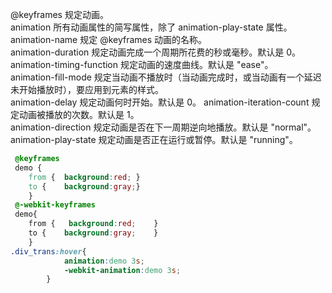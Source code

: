 @keyframes	规定动画。	
animation	所有动画属性的简写属性，除了 animation-play-state 属性。	
animation-name	规定 @keyframes 动画的名称。	
animation-duration	规定动画完成一个周期所花费的秒或毫秒。默认是 0。	
animation-timing-function	规定动画的速度曲线。默认是 "ease"。	
animation-fill-mode	规定当动画不播放时（当动画完成时，或当动画有一个延迟未开始播放时），要应用到元素的样式。	
animation-delay	规定动画何时开始。默认是 0。	
animation-iteration-count	规定动画被播放的次数。默认是 1。	
animation-direction	规定动画是否在下一周期逆向地播放。默认是 "normal"。	
animation-play-state	规定动画是否正在运行或暂停。默认是 "running"。	
``` css
 @keyframes 
 demo {
    from {  background:red; }
    to {    background:gray;}
    }
 @-webkit-keyframes 
 demo{
    from {   background:red;    }
    to {    background:gray;    }
    }
.div_trans:hover{
            animation:demo 3s;
            -webkit-animation:demo 3s;        
        }
```








